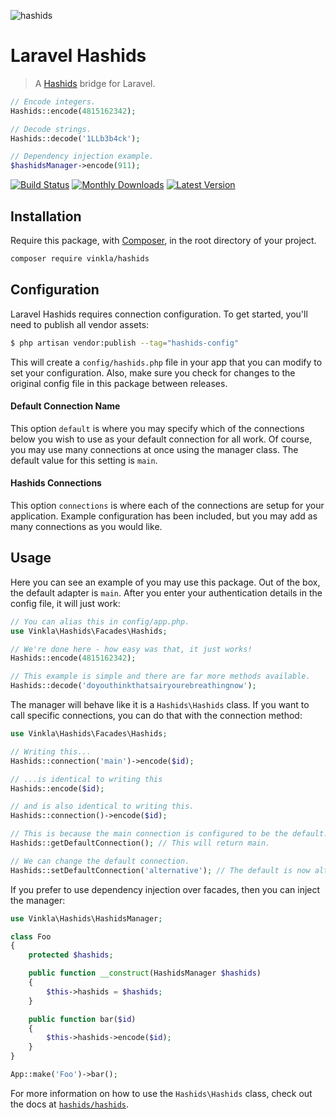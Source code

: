 ![hashids](https://cloud.githubusercontent.com/assets/499192/11159205/faa429ae-8a5d-11e5-8c5d-c60a89290c5e.png)

# Laravel Hashids

> A [Hashids](http://hashids.org) bridge for Laravel.

```php
// Encode integers.
Hashids::encode(4815162342);

// Decode strings.
Hashids::decode('1LLb3b4ck');

// Dependency injection example.
$hashidsManager->encode(911);
```

[![Build Status](https://badgen.net/github/checks/vinkla/laravel-hashids?label=build&icon=github)](https://github.com/vinkla/laravel-hashids/actions)
[![Monthly Downloads](https://badgen.net/packagist/dm/vinkla/hashids)](https://packagist.org/packages/vinkla/hashids/stats)
[![Latest Version](https://badgen.net/packagist/v/vinkla/hashids)](https://packagist.org/packages/vinkla/hashids)

## Installation

Require this package, with [Composer](https://getcomposer.org/), in the root directory of your project.

```bash
composer require vinkla/hashids
```

## Configuration

Laravel Hashids requires connection configuration. To get started, you'll need to publish all vendor assets:

```bash
$ php artisan vendor:publish --tag="hashids-config"
```

This will create a `config/hashids.php` file in your app that you can modify to set your configuration. Also, make sure you check for changes to the original config file in this package between releases.

#### Default Connection Name

This option `default` is where you may specify which of the connections below you wish to use as your default connection for all work. Of course, you may use many connections at once using the manager class. The default value for this setting is `main`.

#### Hashids Connections

This option `connections` is where each of the connections are setup for your application. Example configuration has been included, but you may add as many connections as you would like.

## Usage

Here you can see an example of you may use this package. Out of the box, the default adapter is `main`. After you enter your authentication details in the config file, it will just work:

```php
// You can alias this in config/app.php.
use Vinkla\Hashids\Facades\Hashids;

// We're done here - how easy was that, it just works!
Hashids::encode(4815162342);

// This example is simple and there are far more methods available.
Hashids::decode('doyouthinkthatsairyourebreathingnow');
```

The manager will behave like it is a `Hashids\Hashids` class. If you want to call specific connections, you can do that with the connection method:

```php
use Vinkla\Hashids\Facades\Hashids;

// Writing this...
Hashids::connection('main')->encode($id);

// ...is identical to writing this
Hashids::encode($id);

// and is also identical to writing this.
Hashids::connection()->encode($id);

// This is because the main connection is configured to be the default.
Hashids::getDefaultConnection(); // This will return main.

// We can change the default connection.
Hashids::setDefaultConnection('alternative'); // The default is now alternative.
```

If you prefer to use dependency injection over facades, then you can inject the manager:

```php
use Vinkla\Hashids\HashidsManager;

class Foo
{
    protected $hashids;

    public function __construct(HashidsManager $hashids)
    {
        $this->hashids = $hashids;
    }

    public function bar($id)
    {
        $this->hashids->encode($id);
    }
}

App::make('Foo')->bar();
```

For more information on how to use the `Hashids\Hashids` class, check out the docs at [`hashids/hashids`](https://github.com/vinkla/hashids.php).
